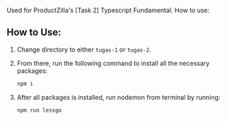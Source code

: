 Used for ProductZilla's [Task 2] Typescript Fundamental. How to use:

## How to Use:

1. Change directory to either `tugas-1` or `tugas-2`.

2. From there, run the following command to install all the necessary packages:

   ```bash
   npm i
3. After all packages is installed, run nodemon from terminal by running:
   
   ```bash
   npm run lessgo
